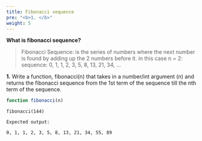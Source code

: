 ```yaml
---
title: Fibonacci sequence
pre: "<b>1. </b>"
weight: 5
---
```



 **What is fibonacci sequence?**

> Fibonacci Sequence: is the series of numbers where the next number is found by adding up the 2 numbers before it.
> in this case n = 2:
> sequence: 0, 1, 1, 2, 3, 5, 8, 13, 21, 34, ...

**1.** 
Write a function, fibonacci(n) that takes in a number/int argument (n) and returns the fibonacci sequence from the 1st term of the sequence till the nth term of the sequence. 

```js
function fibonacci(n)
```
```
fibonacci(144)

Expected output:

0, 1, 1, 2, 3, 5, 8, 13, 21, 34, 55, 89
```
